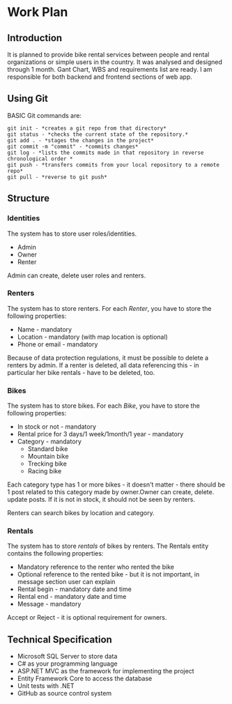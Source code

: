 # Work Plan
## Introduction
It is planned to provide bike rental services between people and rental organizations or simple users in the country. It was analysed and designed through 1 month.
Gant Chart, WBS and requirements list are ready. I am responsible for both backend and frontend sections of web app.
## Using Git
BASIC Git commands are:
```
git init - *creates a git repo from that directory*
git status - *checks the current state of the repository.*
git add . - *stages the changes in the project*
git commit -m "commit" - *commits changes*
git log - *lists the commits made in that repository in reverse chronological order *
git push - *transfers commits from your local repository to a remote repo*
git pull - *reverse to git push*
```
## Structure
### Identities
The system has to store user roles/identities. 

- Admin
- Owner
- Renter

Admin can create, delete user roles and renters.

### Renters
The system has to store renters. For each *Renter*, you have to store the following properties:

- Name - mandatory
- Location - mandatory (with map location is optional)
- Phone or email - mandatory

Because of data protection regulations, it must be possible to delete a renters by admin. If a renter is deleted, 
all data referencing this - in particular her bike rentals - have to be deleted, too.

### Bikes
The system has to store bikes. For each *Bike*, you have to store the following properties:

- In stock or not - mandatory
- Rental price for 3 days/1 week/1month/1 year - mandatory
- Category - mandatory
  - Standard bike 
  - Mountain bike
  - Trecking bike
  - Racing bike

Each category type has 1 or more bikes - it doesn't matter - there should be 1 post related to this category made by owner.Owner can create,
delete. update posts. If it is not in stock, it should not be seen by renters.

Renters can search bikes by location and category.

### Rentals
The system has to store *rentals* of bikes by renters. The Rentals entity contains the following properties:

- Mandatory reference to the renter who rented the bike
- Optional reference to the rented bike - but it is not important, in message section user can explain
- Rental begin - mandatory date and time
- Rental end - mandatory date and time
- Message - mandatory

Accept or Reject - it is optional requirement for owners.

## Technical Specification
- Microsoft SQL Server to store data
- C# as your programming language
- ASP.NET MVC as the framework for implementing the project 
- Entity Framework Core to access the database
- Unit tests with .NET
- GitHub as source control system
